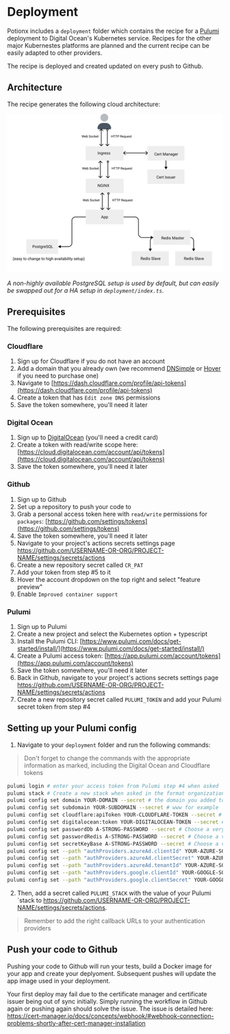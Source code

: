# Deployment
Potionx includes a `deployment` folder which contains the recipe for a [Pulumi](https://www.pulumi.com/) deployment to Digital Ocean's Kubernetes service.
Recipes for the other major Kubernestes platforms are planned and the current recipe can be easily adapted to other providers.

The recipe is deployed and created updated on every push to Github.

## Architecture
The recipe generates the following cloud architecture:

![architecture](./deployment.svg)

*A non-highly available PostgreSQL setup is used by default, but can easily be swapped out for a HA setup in `deployment/index.ts`.*

## Prerequisites
The following prerequisites are required:

### Cloudflare
1. Sign up for Cloudflare if you do not have an account
2. Add a domain that you already own (we recommend [DNSimple](https://dnsimple.com/) or [Hover](https://www.hover.com/) if you need to purchase one)
3. Navigate to [https://dash.cloudflare.com/profile/api-tokens](https://dash.cloudflare.com/profile/api-tokens)
4. Create a token that has `Edit zone DNS` permissions
5. Save the token somewhere, you'll need it later

### Digital Ocean
1. Sign up to [DigitalOcean](https://digitalocean.com) (you'll need a credit card)
2. Create a token with read/write scope here: [https://cloud.digitalocean.com/account/api/tokens](https://cloud.digitalocean.com/account/api/tokens)
3. Save the token somewhere, you'll need it later

### Github
1. Sign up to Github
2. Set up a repository to push your code to
3. Grab a personal access token here with `read/write` permissions for `packages`: [https://github.com/settings/tokens](https://github.com/settings/tokens)
4. Save the token somewhere, you'll need it later
5. Navigate to your project's actions secrets settings page https://github.com/USERNAME-OR-ORG/PROJECT-NAME/settings/secrets/actions
6. Create a new repository secret called `CR_PAT`
7. Add your token from step #5 to it
8. Hover the account dropdown on the top right and select "feature preview"
9. Enable `Improved container support`

### Pulumi
1. Sign up to Pulumi
2. Create a new project and select the Kubernetes option + typescript
3. Install the Pulumi CLI: [https://www.pulumi.com/docs/get-started/install/](https://www.pulumi.com/docs/get-started/install/)
4. Create a Pulumi access token: [https://app.pulumi.com/account/tokens](https://app.pulumi.com/account/tokens)
5. Save the token somewhere, you'll need it later
6. Back in Github, navigate to your project's actions secrets settings page https://github.com/USERNAME-OR-ORG/PROJECT-NAME/settings/secrets/actions
7. Create a new repository secret called `PULUMI_TOKEN` and add your Pulumi secret token from step #4

## Setting up your Pulumi config
1. Navigate to your `deployment` folder and run the following commands:

> Don't forget to change the commands with the appropriate information as marked, including the Digital Ocean and Cloudflare tokens

```sh
pulumi login # enter your access token from Pulumi step #4 when asked
pulumi stack # Create a new stack when asked in the format organization-name/stack, where organization-name is your username by default
pulumi config set domain YOUR-DOMAIN --secret # the domain you added to Cloudflare
pulumi config set subdomain YOUR-SUBDOMAIN --secret # www for example
pulumi config set cloudflare:apiToken YOUR-CLOUDFLARE-TOKEN --secret # from step 5 of the Cloudflare set up
pulumi config set digitalocean:token YOUR-DIGITALOCEAN-TOKEN --secret # from step 3 of the DigitalOcean set up
pulumi config set passwordDb A-STRONG-PASSWORD --secret # Choose a very strong password for your database user, mix phx.gen.secret can help
pulumi config set passwordRedis A-STRONG-PASSWORD --secret # Choose a very strong password for your Redis user, mix phx.gen.secret can help
pulumi config set secretKeyBase A-STRONG-PASSWORD --secret # Choose a very strong password for your Redis user, mix phx.gen.secret can help
pulumi config set --path "authProviders.azureAd.clientId" YOUR-AZURE-SOCIAL-LOGIN-CLIENT-ID --secret
pulumi config set --path "authProviders.azureAd.clientSecret" YOUR-AZURE-SOCIAL-LOGIN-CLIENT-SECRET --secret
pulumi config set --path "authProviders.azureAd.tenantId" YOUR-AZURE-SOCIAL-LOGIN-TENANT-ID --secret
pulumi config set --path "authProviders.google.clientId" YOUR-GOOGLE-SOCIAL-LOGIN-CLIENT-ID --secret
pulumi config set --path "authProviders.google.clientSecret" YOUR-GOOGLE-SOCIAL-LOGIN-CLIENT-SECRET --secret
```
2. Then, add a secret called `PULUMI_STACK` with the value of your Pulumi `stack to https://github.com/USERNAME-OR-ORG/PROJECT-NAME/settings/secrets/actions.

> Remember to add the right callback URLs to your authentication providers

## Push your code to Github
Pushing your code to Github will run your tests, build a Docker image for your app and create your deplyoment. Subsequent pushes will update the app image used in your deployment.

Your first deploy may fail due to the certificate manager and certificate issuer being out of sync initially. Simply running the workflow in Github again or pushing again should solve the issue.
The issue is detailed here:
https://cert-manager.io/docs/concepts/webhook/#webhook-connection-problems-shortly-after-cert-manager-installation
